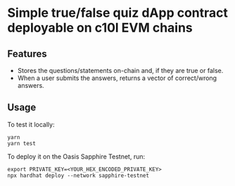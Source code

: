 # Simple true/false quiz dApp contract deployable on c10l EVM chains

## Features

- Stores the questions/statements on-chain and, if they are true or false.
- When a user submits the answers, returns a vector of correct/wrong answers. 

## Usage

To test it locally:

```shell
yarn
yarn test
```

To deploy it on the Oasis Sapphire Testnet, run:

```shell
export PRIVATE_KEY=<YOUR_HEX_ENCODED_PRIVATE_KEY>
npx hardhat deploy --network sapphire-testnet
```
